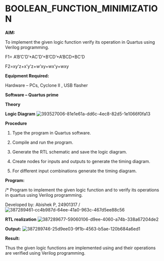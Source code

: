 # BOOLEAN_FUNCTION_MINIMIZATION

**AIM:**

To implement the given logic function verify its operation in Quartus using Verilog programming.

F1= A’B’C’D’+AC’D’+B’CD’+A’BCD+BC’D 

F2=xy’z+x’y’z+w’xy+wx’y+wxy

**Equipment Required:**

Hardware – PCs, Cyclone II , USB flasher

**Software – Quartus prime**

**Theory**

**Logic Diagram**
![393527006-81e1e61a-dd6c-4ec8-82d5-1e1066f0fa13](https://github.com/user-attachments/assets/4730501d-3082-4a15-b7b3-79a159246250)

**Procedure**

1.	Type the program in Quartus software.

2.	Compile and run the program.

3.	Generate the RTL schematic and save the logic diagram.

4.	Create nodes for inputs and outputs to generate the timing diagram.

5.	For different input combinations generate the timing diagram.


**Program:**

/* Program to implement the given logic function and to verify its operations in quartus using Verilog programming. 

Developed by: Abishek P, 24901317
/![387289461-cc4b987d-64ee-41a0-963c-467d5ee88c56](https://github.com/user-attachments/assets/3f4e38fd-5e07-4a26-874f-57f7bb7dd53a)



**RTL realization**
![387289677-59060106-d9ee-4060-a74b-338a67204de2](https://github.com/user-attachments/assets/5a3e9b5a-35c6-4e17-957f-038613b8907f)

**Output:**
![387289746-25d9ee03-9f1b-4563-b5ae-120b684a6ed1](https://github.com/user-attachments/assets/b1f4d36a-726b-4d04-b8dc-5a1669e83837)

**Result:**

Thus the given logic functions are implemented using and their operations are verified using Verilog programming.


